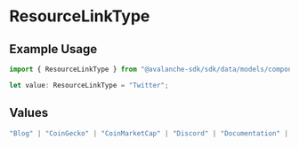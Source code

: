 # ResourceLinkType

## Example Usage

```typescript
import { ResourceLinkType } from "@avalanche-sdk/sdk/data/models/components";

let value: ResourceLinkType = "Twitter";
```

## Values

```typescript
"Blog" | "CoinGecko" | "CoinMarketCap" | "Discord" | "Documentation" | "Facebook" | "Github" | "Instagram" | "LinkedIn" | "Medium" | "Reddit" | "Support" | "Telegram" | "TikTok" | "Twitter" | "Website" | "Whitepaper" | "Youtube"
```